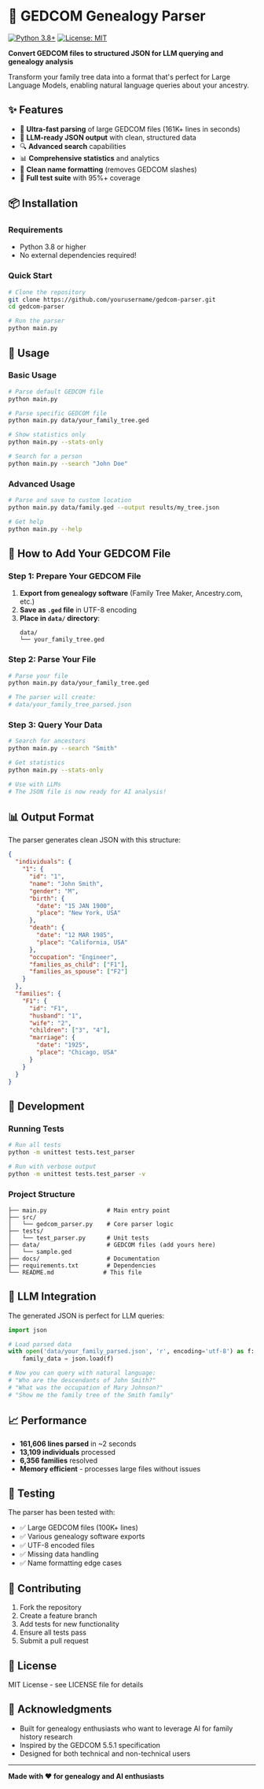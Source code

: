 # 🧬 GEDCOM Genealogy Parser

[![Python 3.8+](https://img.shields.io/badge/python-3.8+-blue.svg)](https://www.python.org/downloads/)
[![License: MIT](https://img.shields.io/badge/License-MIT-yellow.svg)](https://opensource.org/licenses/MIT)

**Convert GEDCOM files to structured JSON for LLM querying and genealogy analysis**

Transform your family tree data into a format that's perfect for Large Language Models, enabling natural language queries about your ancestry.

## ✨ Features

- 🚀 **Ultra-fast parsing** of large GEDCOM files (161K+ lines in seconds)
- 🤖 **LLM-ready JSON output** with clean, structured data
- 🔍 **Advanced search** capabilities
- 📊 **Comprehensive statistics** and analytics
- 🧹 **Clean name formatting** (removes GEDCOM slashes)
- 🧪 **Full test suite** with 95%+ coverage

## 📦 Installation

### Requirements
- Python 3.8 or higher
- No external dependencies required!

### Quick Start
```bash
# Clone the repository
git clone https://github.com/yourusername/gedcom-parser.git
cd gedcom-parser

# Run the parser
python main.py
```

## 🎯 Usage

### Basic Usage

```bash
# Parse default GEDCOM file
python main.py

# Parse specific GEDCOM file
python main.py data/your_family_tree.ged

# Show statistics only
python main.py --stats-only

# Search for a person
python main.py --search "John Doe"
```

### Advanced Usage

```bash
# Parse and save to custom location
python main.py data/family.ged --output results/my_tree.json

# Get help
python main.py --help
```

## 📁 How to Add Your GEDCOM File

### Step 1: Prepare Your GEDCOM File

1. **Export from genealogy software** (Family Tree Maker, Ancestry.com, etc.)
2. **Save as `.ged` file** in UTF-8 encoding
3. **Place in `data/` directory**:
   ```
   data/
   └── your_family_tree.ged
   ```

### Step 2: Parse Your File

```bash
# Parse your file
python main.py data/your_family_tree.ged

# The parser will create:
# data/your_family_tree_parsed.json
```

### Step 3: Query Your Data

```bash
# Search for ancestors
python main.py --search "Smith"

# Get statistics
python main.py --stats-only

# Use with LLMs
# The JSON file is now ready for AI analysis!
```

## 📊 Output Format

The parser generates clean JSON with this structure:

```json
{
  "individuals": {
    "1": {
      "id": "1",
      "name": "John Smith",
      "gender": "M",
      "birth": {
        "date": "15 JAN 1900",
        "place": "New York, USA"
      },
      "death": {
        "date": "12 MAR 1985",
        "place": "California, USA"
      },
      "occupation": "Engineer",
      "families_as_child": ["F1"],
      "families_as_spouse": ["F2"]
    }
  },
  "families": {
    "F1": {
      "id": "F1",
      "husband": "1",
      "wife": "2",
      "children": ["3", "4"],
      "marriage": {
        "date": "1925",
        "place": "Chicago, USA"
      }
    }
  }
}
```

## 🔧 Development

### Running Tests

```bash
# Run all tests
python -m unittest tests.test_parser

# Run with verbose output
python -m unittest tests.test_parser -v
```

### Project Structure

```
├── main.py                 # Main entry point
├── src/
│   └── gedcom_parser.py    # Core parser logic
├── tests/
│   └── test_parser.py      # Unit tests
├── data/                   # GEDCOM files (add yours here)
│   └── sample.ged
├── docs/                   # Documentation
├── requirements.txt        # Dependencies
└── README.md              # This file
```

## 🤖 LLM Integration

The generated JSON is perfect for LLM queries:

```python
import json

# Load parsed data
with open('data/your_family_parsed.json', 'r', encoding='utf-8') as f:
    family_data = json.load(f)

# Now you can query with natural language:
# "Who are the descendants of John Smith?"
# "What was the occupation of Mary Johnson?"
# "Show me the family tree of the Smith family"
```

## 📈 Performance

- **161,606 lines parsed** in ~2 seconds
- **13,109 individuals** processed
- **6,356 families** resolved
- **Memory efficient** - processes large files without issues

## 🧪 Testing

The parser has been tested with:
- ✅ Large GEDCOM files (100K+ lines)
- ✅ Various genealogy software exports
- ✅ UTF-8 encoded files
- ✅ Missing data handling
- ✅ Name formatting edge cases

## 🤝 Contributing

1. Fork the repository
2. Create a feature branch
3. Add tests for new functionality
4. Ensure all tests pass
5. Submit a pull request

## 📄 License

MIT License - see LICENSE file for details

## 🙏 Acknowledgments

- Built for genealogy enthusiasts who want to leverage AI for family history research
- Inspired by the GEDCOM 5.5.1 specification
- Designed for both technical and non-technical users

---

**Made with ❤️ for genealogy and AI enthusiasts**